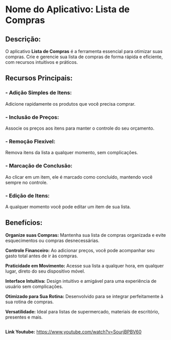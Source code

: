 # Nome do Aplicativo: Lista de Compras

## Descrição:

O aplicativo <b>Lista de Compras</b> é a ferramenta essencial para otimizar suas compras. Crie e gerencie sua lista de compras de forma rápida e eficiente, com recursos intuitivos e práticos.

## Recursos Principais:

### - Adição Simples de Itens:
Adicione rapidamente os produtos que você precisa comprar.

### - Inclusão de Preços:
Associe os preços aos itens para manter o controle do seu orçamento.

### - Remoção Flexível:
Remova itens da lista a qualquer momento, sem complicações.

### - Marcação de Conclusão:
Ao clicar em um item, ele é marcado como concluído, mantendo você sempre no controle.

### - Edição de Itens:
A qualquer momento você pode editar um item de sua lista.

## Benefícios:
<b>Organize suas Compras:</b> Mantenha sua lista de compras organizada e evite esquecimentos ou compras desnecessárias.

<b>Controle Financeiro:</b> Ao adicionar preços, você pode acompanhar seu gasto total antes de ir às compras.

<b>Praticidade em Movimento:</b> Acesse sua lista a qualquer hora, em qualquer lugar, direto do seu dispositivo móvel.

<b>Interface Intuitiva:</b> Design intuitivo e amigável para uma experiência de usuário sem complicações.

<b>Otimizado para Sua Rotina:</b> Desenvolvido para se integrar perfeitamente à sua rotina de compras.

<b>Versatilidade:</b> Ideal para listas de supermercado, materiais de escritório, presentes e mais.

##
<b>Link Youtube:</b> https://www.youtube.com/watch?v=SourjBPBV60